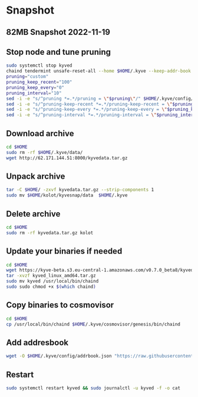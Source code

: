 # Snapshot 
## 82MB Snapshot 2022-11-19

## Stop node and tune pruning
```bash
sudo systemctl stop kyved
chaind tendermint unsafe-reset-all --home $HOME/.kyve --keep-addr-book
pruning="custom"
pruning_keep_recent="100"
pruning_keep_every="0"
pruning_interval="10"
sed -i -e "s/^pruning *=.*/pruning = \"$pruning\"/" $HOME/.kyve/config/app.toml
sed -i -e "s/^pruning-keep-recent *=.*/pruning-keep-recent = \"$pruning_keep_recent\"/" $HOME/.kyve/config/app.toml
sed -i -e "s/^pruning-keep-every *=.*/pruning-keep-every = \"$pruning_keep_every\"/" $HOME/.kyve/config/app.toml
sed -i -e "s/^pruning-interval *=.*/pruning-interval = \"$pruning_interval\"/" $HOME/.kyve/config/app.toml
```

## Download archive

```bash
cd $HOME
sudo rm -rf $HOME/.kyve/data/
wget http://62.171.144.51:8000/kyvedata.tar.gz
```
## Unpack archive

```bash
tar -C $HOME/ -zxvf kyvedata.tar.gz --strip-components 1
sudo mv $HOME/kolot/kyvesnap/data  $HOME/.kyve
```

## Delete archive

```bash
cd $HOME
sudo rm -rf kyvedata.tar.gz kolot
```
## Update your binaries if needed 

```bash
cd $HOME
wget https://kyve-beta.s3.eu-central-1.amazonaws.com/v0.7.0_beta8/kyved_linux_amd64.tar.gz
tar -xvzf kyved_linux_amd64.tar.gz
sudo mv kyved /usr/local/bin/chaind
sudo sudo chmod +x $(which chaind)
```

## Copy binaries to cosmovisor 

```bash
cd $HOME
cp /usr/local/bin/chaind $HOME/.kyve/cosmovisor/genesis/bin/chaind
```

## Add addresbook

```bash
wget -O $HOME/.kyve/config/addrbook.json "https://raw.githubusercontent.com/Kolot86/Snapshots-SateSync/main/KYVE-beta/addrbook.json"
```

## Restart 

```bash
sudo systemctl restart kyved && sudo journalctl -u kyved -f -o cat
```
